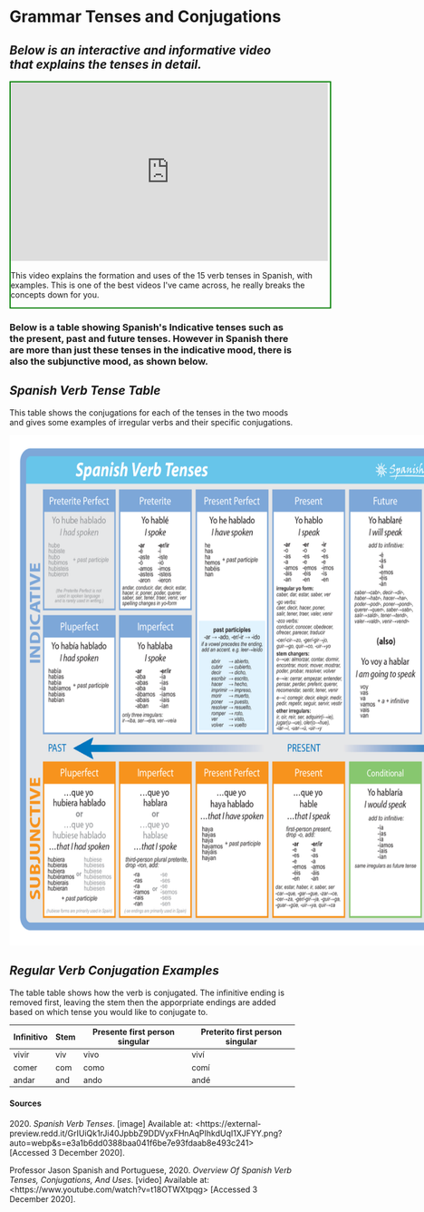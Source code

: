 <h1><strong>Grammar Tenses and Conjugations</strong></h1>
<h2><em>Below is an interactive and informative video that explains the tenses in detail.&nbsp;</em></h2>

<div style="border: solid 2px green; width:564px; margin:auto;">


<iframe width="560" height="315" src="https://www.youtube.com/embed/t18OTWXtpqg" frameborder="0" allow="accelerometer; autoplay; clipboard-write; encrypted-media; gyroscope; picture-in-picture" allowfullscreen></iframe>
<p>This video explains the formation and uses of the 15 verb tenses in Spanish, with examples. This is one of the best videos I've came across, he really breaks the concepts down for you. </p>
</div>


<h3>Below is a table showing Spanish's Indicative tenses such as the present, past and future tenses. However in Spanish there are more than just these tenses in the indicative mood, there is also the subjunctive mood, as shown below. </h3>


  <h2><em>Spanish Verb Tense Table</em></h2>
  <p>This table shows the conjugations for each of the tenses in the two moods and gives some examples of irregular verbs and their specific conjugations.</p>
  <div style=" width:904px; margin:auto;">
  <img class="img-responsive" src="grammar .png" alt="Grammar " width="900" height="900"> 
</div>




		
	
	
<h2><em>Regular Verb Conjugation Examples</em></h2>
  <p>The table table shows how the verb is conjugated. The infinitive ending is removed first, leaving the stem then the apporpriate endings are added based on which tense you would like to conjugate to. </p>            
  <table class="table table-striped">
    <thead>
      <tr>
        <th>Infinitivo</th>
	      <th>Stem</th>
        <th>Presente first person singular</th>
        <th>Preterito first person singular</th>
      </tr>
    </thead>
    <tbody>
      <tr>
        <td>vivir</td>
	      <td>viv</td>
        <td>vivo</td>
        <td>viví</td>
      </tr>
      <tr>
        <td>comer</td>
	 <td>com</td>
        <td>como</td>
        <td>comí</td>
      </tr>
      <tr>
        <td>andar</td>
	      <td>and</td>
        <td>ando</td>
        <td>andé</td>
      </tr>
      </tr>
    </tbody>
  </table>


<h4>Sources</h4>
<p>2020.&nbsp;<em>Spanish Verb Tenses</em>. [image] Available at: &lt;https://external-preview.redd.it/GrIUiQk1rJi40JpbbZ9DDVyxFHnAqPIhkdUqI1XJFYY.png?auto=webp&amp;s=e3a1b6dd0388baa041f6be7e93fdaab8e493c241&gt; [Accessed 3 December 2020].</p>
<p>Professor Jason Spanish and Portuguese, 2020.&nbsp;<em>Overview Of Spanish Verb Tenses, Conjugations, And Uses</em>. [video] Available at: &lt;https://www.youtube.com/watch?v=t18OTWXtpqg&gt; [Accessed 3 December 2020].</p>
